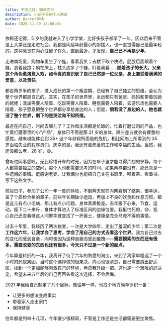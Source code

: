 ```yaml
---
title: 不恋过往，知难而行
description: 小胡子哥的个人网站
author: Barret李靖
date: 2020-11-29 13:08:04
---
```

依稀还记得，5 岁的我就进入了小学学堂，比好多孩子都早了一年，因此后来不管是上大学还是走进社会，我都是同届年龄最小的那搓人，也一直觉得自己是最年轻的，这种感觉在内心驻留了许久，直到最近，才发现，**自己已不再是少年**。


走进商场里，购物车里坐了个娃，看着我笑；去楼下取个快递，屁股后面跟着个娃，追着我跑；躺在床上，枕头边多了个娃，盯着我看……**随着孩子的长大，父亲这个角色愈演愈入戏，如今真的意识到了自己已然是一位父亲，身上兼受着满满的爱意，以及责任**。


都说两岁半的孩子，进入成长的第一个叛逆期，已经有了自己独立的思维，会认为整个世界都是自己的。其实，在孩子的世界里，永远都只有爸爸、妈妈和带着玩她的姥姥；洗澡需要人陪着、吃饭需要人陪着、睡觉需要人陪着，去游乐场也需要人陪着，孩子愿意把整个世界都分享给身边的人；但是，**倘若没了身边的人，她也就没了整个世界，剩下的是哭泣和不知所措。**

最近在问自己，时间去哪儿了？工作和生活都是忙碌的，忙着打磨公司的产品，也忙着打磨家里的小"产品"，身体已不再是那 21 岁的身体，隔三差五就会有疲惫的感觉。越来越能体会到 35+ 这个年龄段所面临的危机，相比网络上所看到的 35 岁面临失业的程序员们，庆幸的是，我还有着热爱的工作和幸福的生活。当然，我还没那么老，28 岁，😄。


曾听过同事感叹，无比珍惜开车的时光，因为在车子里才能寻得片刻的宁静。每个人都需要独立的空间，每个人也都需要思考的时间，如果两样都没有，那还真是一件遗憾的事情。挺感谢老婆，让我偶尔也能把自己关在书房里，喝着茶、看着书，写下这些文字。


前些日子，参加了公司一年一度的体检，不到两天就在内网看到了结果，很幸运，盖了个质检合格的章子。前些年长期缺少运动，再加上不良的饮食和作息习惯，都是这儿有点小毛病，那儿有点小问题，身体素质极差。去年狠下心来，节食、运动，瘦下二十来斤，身体才算进入了标准区间的边缘位置。我挺怕死的，😄，担心自己还没看够这人间繁华就变成了一抔黃土，健康是完全马虎不得的事情。

过去十年里，我经历了两次蜕变，一次是大学四年，走出了羞涩的少年；第二次是**工作这六年，让我学会了思考，学会了用自己的方式去看这个世界**。我为自己过去的变化而感到自豪，同时也因为这种自豪而感到羞愧——**需要摸索的东西还有很多，需要改变的东西也还有很多，今天只不过是一个新的起点。**


今年算是转折的一年，我离开了待了六年的熟悉的淘宝，来到了离家单程远了一个小时的蚂蚁集团，当时这个选择做的很果决，内心也很清楚，自己需要跳出舒适区，找到一个更加能够刺激自己的环境，再自我升级一把。这也是一个艰难的的决定，希望未来五年后的自己再回头看这次选择，不会后悔。


2021 年我给自己制定了几个目标，像往年一样，也找个地方简单罗织一番：


- 让更多的想法变成事实
- 带着家人走出家门
- 保持健康



往年都是列举十几项，今年很少很精简，不管是工作还是生活都需要更加聚焦。